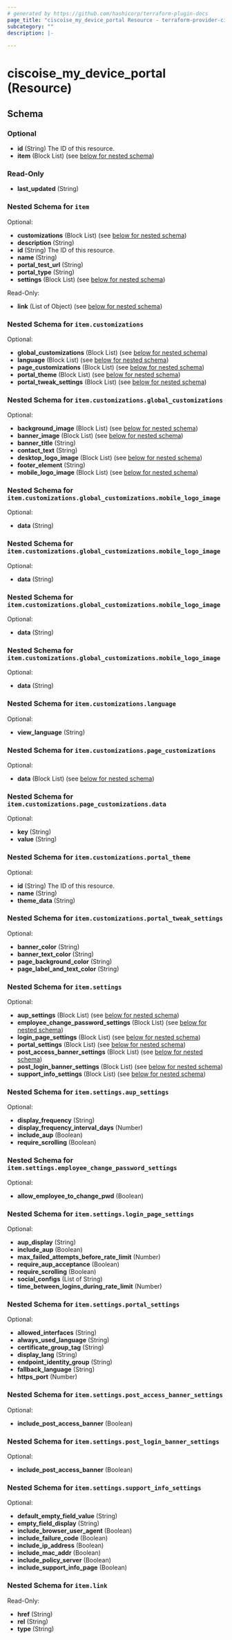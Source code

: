 ```yaml
---
# generated by https://github.com/hashicorp/terraform-plugin-docs
page_title: "ciscoise_my_device_portal Resource - terraform-provider-ciscoise"
subcategory: ""
description: |-
  
---
```


# ciscoise_my_device_portal (Resource)





<!-- schema generated by tfplugindocs -->
## Schema

### Optional

- **id** (String) The ID of this resource.
- **item** (Block List) (see [below for nested schema](#nestedblock--item))

### Read-Only

- **last_updated** (String)

<a id="nestedblock--item"></a>
### Nested Schema for `item`

Optional:

- **customizations** (Block List) (see [below for nested schema](#nestedblock--item--customizations))
- **description** (String)
- **id** (String) The ID of this resource.
- **name** (String)
- **portal_test_url** (String)
- **portal_type** (String)
- **settings** (Block List) (see [below for nested schema](#nestedblock--item--settings))

Read-Only:

- **link** (List of Object) (see [below for nested schema](#nestedatt--item--link))

<a id="nestedblock--item--customizations"></a>
### Nested Schema for `item.customizations`

Optional:

- **global_customizations** (Block List) (see [below for nested schema](#nestedblock--item--customizations--global_customizations))
- **language** (Block List) (see [below for nested schema](#nestedblock--item--customizations--language))
- **page_customizations** (Block List) (see [below for nested schema](#nestedblock--item--customizations--page_customizations))
- **portal_theme** (Block List) (see [below for nested schema](#nestedblock--item--customizations--portal_theme))
- **portal_tweak_settings** (Block List) (see [below for nested schema](#nestedblock--item--customizations--portal_tweak_settings))

<a id="nestedblock--item--customizations--global_customizations"></a>
### Nested Schema for `item.customizations.global_customizations`

Optional:

- **background_image** (Block List) (see [below for nested schema](#nestedblock--item--customizations--global_customizations--background_image))
- **banner_image** (Block List) (see [below for nested schema](#nestedblock--item--customizations--global_customizations--banner_image))
- **banner_title** (String)
- **contact_text** (String)
- **desktop_logo_image** (Block List) (see [below for nested schema](#nestedblock--item--customizations--global_customizations--desktop_logo_image))
- **footer_element** (String)
- **mobile_logo_image** (Block List) (see [below for nested schema](#nestedblock--item--customizations--global_customizations--mobile_logo_image))

<a id="nestedblock--item--customizations--global_customizations--background_image"></a>
### Nested Schema for `item.customizations.global_customizations.mobile_logo_image`

Optional:

- **data** (String)


<a id="nestedblock--item--customizations--global_customizations--banner_image"></a>
### Nested Schema for `item.customizations.global_customizations.mobile_logo_image`

Optional:

- **data** (String)


<a id="nestedblock--item--customizations--global_customizations--desktop_logo_image"></a>
### Nested Schema for `item.customizations.global_customizations.mobile_logo_image`

Optional:

- **data** (String)


<a id="nestedblock--item--customizations--global_customizations--mobile_logo_image"></a>
### Nested Schema for `item.customizations.global_customizations.mobile_logo_image`

Optional:

- **data** (String)



<a id="nestedblock--item--customizations--language"></a>
### Nested Schema for `item.customizations.language`

Optional:

- **view_language** (String)


<a id="nestedblock--item--customizations--page_customizations"></a>
### Nested Schema for `item.customizations.page_customizations`

Optional:

- **data** (Block List) (see [below for nested schema](#nestedblock--item--customizations--page_customizations--data))

<a id="nestedblock--item--customizations--page_customizations--data"></a>
### Nested Schema for `item.customizations.page_customizations.data`

Optional:

- **key** (String)
- **value** (String)



<a id="nestedblock--item--customizations--portal_theme"></a>
### Nested Schema for `item.customizations.portal_theme`

Optional:

- **id** (String) The ID of this resource.
- **name** (String)
- **theme_data** (String)


<a id="nestedblock--item--customizations--portal_tweak_settings"></a>
### Nested Schema for `item.customizations.portal_tweak_settings`

Optional:

- **banner_color** (String)
- **banner_text_color** (String)
- **page_background_color** (String)
- **page_label_and_text_color** (String)



<a id="nestedblock--item--settings"></a>
### Nested Schema for `item.settings`

Optional:

- **aup_settings** (Block List) (see [below for nested schema](#nestedblock--item--settings--aup_settings))
- **employee_change_password_settings** (Block List) (see [below for nested schema](#nestedblock--item--settings--employee_change_password_settings))
- **login_page_settings** (Block List) (see [below for nested schema](#nestedblock--item--settings--login_page_settings))
- **portal_settings** (Block List) (see [below for nested schema](#nestedblock--item--settings--portal_settings))
- **post_access_banner_settings** (Block List) (see [below for nested schema](#nestedblock--item--settings--post_access_banner_settings))
- **post_login_banner_settings** (Block List) (see [below for nested schema](#nestedblock--item--settings--post_login_banner_settings))
- **support_info_settings** (Block List) (see [below for nested schema](#nestedblock--item--settings--support_info_settings))

<a id="nestedblock--item--settings--aup_settings"></a>
### Nested Schema for `item.settings.aup_settings`

Optional:

- **display_frequency** (String)
- **display_frequency_interval_days** (Number)
- **include_aup** (Boolean)
- **require_scrolling** (Boolean)


<a id="nestedblock--item--settings--employee_change_password_settings"></a>
### Nested Schema for `item.settings.employee_change_password_settings`

Optional:

- **allow_employee_to_change_pwd** (Boolean)


<a id="nestedblock--item--settings--login_page_settings"></a>
### Nested Schema for `item.settings.login_page_settings`

Optional:

- **aup_display** (String)
- **include_aup** (Boolean)
- **max_failed_attempts_before_rate_limit** (Number)
- **require_aup_acceptance** (Boolean)
- **require_scrolling** (Boolean)
- **social_configs** (List of String)
- **time_between_logins_during_rate_limit** (Number)


<a id="nestedblock--item--settings--portal_settings"></a>
### Nested Schema for `item.settings.portal_settings`

Optional:

- **allowed_interfaces** (String)
- **always_used_language** (String)
- **certificate_group_tag** (String)
- **display_lang** (String)
- **endpoint_identity_group** (String)
- **fallback_language** (String)
- **https_port** (Number)


<a id="nestedblock--item--settings--post_access_banner_settings"></a>
### Nested Schema for `item.settings.post_access_banner_settings`

Optional:

- **include_post_access_banner** (Boolean)


<a id="nestedblock--item--settings--post_login_banner_settings"></a>
### Nested Schema for `item.settings.post_login_banner_settings`

Optional:

- **include_post_access_banner** (Boolean)


<a id="nestedblock--item--settings--support_info_settings"></a>
### Nested Schema for `item.settings.support_info_settings`

Optional:

- **default_empty_field_value** (String)
- **empty_field_display** (String)
- **include_browser_user_agent** (Boolean)
- **include_failure_code** (Boolean)
- **include_ip_address** (Boolean)
- **include_mac_addr** (Boolean)
- **include_policy_server** (Boolean)
- **include_support_info_page** (Boolean)



<a id="nestedatt--item--link"></a>
### Nested Schema for `item.link`

Read-Only:

- **href** (String)
- **rel** (String)
- **type** (String)


